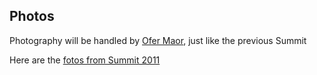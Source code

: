 ## Photos

Photography will be handled by [Ofer Maor](../Participants/Ofer-Maor.md), just like the previous Summit

Here are the [fotos from Summit 2011](https://ofermaor.smugmug.com/Albums/Other/OWASP-Summit-Album/n-FhRLLp/)
